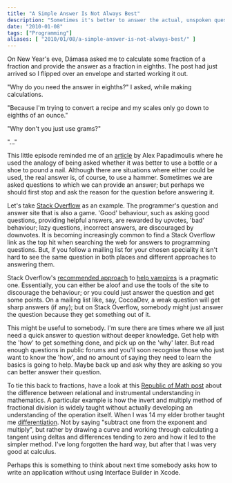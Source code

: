 ```yaml
---
title: "A Simple Answer Is Not Always Best"
description: "Sometimes it's better to answer the actual, unspoken question."
date: "2010-01-08"
tags: ["Programming"]
aliases: [ "2010/01/08/a-simple-answer-is-not-always-best/" ]
---
```


On New Year's eve, Dámasa asked me to calculate some fraction of a fraction and
provide the answer as a fraction in eighths. The post had just arrived so I
flipped over an envelope and started working it out.

"Why do you need the answer in eighths?" I asked, while making calculations.

"Because I'm trying to convert a recipe and my scales only go down to eighths of an ounce."

"Why don't you just use grams?"

"…"

This little episode reminded me of an
[article](http://weblogs.asp.net/alex_papadimoulis/archive/2005/05/25/408925.aspx)
by Alex Papadimoulis where he used the analogy of being asked whether it was
better to use a bottle or a shoe to pound a nail. Although there are situations
where either could be used, the real answer is, of course, to use a
hammer. Sometimes we are asked questions to which we can provide an answer; but
perhaps we should first stop and ask the reason for the question before
answering it.

Let's take [Stack Overflow](http://stackoverflow.com) as an example. The
programmer's question and answer site that is also a game. 'Good' behaviour,
such as asking good questions, providing helpful answers, are rewarded by
upvotes, 'bad' behaviour; lazy questions, incorrect answers, are discouraged by
downvotes. It is becoming increasingly common to find a Stack Overflow link as
the top hit when searching the web for answers to programming questions. But, if
you follow a mailing list for your chosen speciality it isn't hard to see the
same question in both places and different approaches to answering them.

Stack Overflow's
[recommended approach](http://meta.stackoverflow.com/questions/19665/the-help-vampire-problem/19673#19673)
to [help vampires](http://slash7.com/2006/12/22/vampires/) is a pragmatic
one. Essentially, you can either be aloof and use the tools of the site to
discourage the behaviour; or you could just answer the question and get some
points. On a mailing list like, say, CocoaDev, a weak question will get sharp
answers (if any); but on Stack Overflow, somebody might just answer the question
because they get something out of it.

This might be useful to somebody. I'm sure there are times where we all just
need a quick answer to question without deeper knowledge. Get help with the
'how' to get something done, and pick up on the 'why' later.  But read enough
questions in public forums and you'll soon recognise those who just want to know
the 'how', and no amount of saying they need to learn the basics is going to
help. Maybe back up and ask why they are asking so you can better answer their
question.

To tie this back to fractions, have a look at this
[Republic of Math post](http://republicofmath.wordpress.com/2010/01/08/richard-skemps-relational-understanding-and-instrumental-understanding/)
about the difference between relational and instrumental understanding in
mathematics. A particular example is how the invert and multiply method of
fractional division is widely taught without actually developing an
understanding of the operation itself. When I was 14 my elder brother taught me
[differentiation](http://en.wikipedia.org/wiki/Derivative). Not by saying
"subtract one from the exponent and multiply", but rather by drawing a curve and
working through calculating a tangent using deltas and differences tending to
zero and how it led to the simpler method. I've long forgotten the hard way, but
after that I was very good at calculus.

Perhaps this is something to think about next time somebody asks how to
write an application without using Interface Builder in Xcode.

